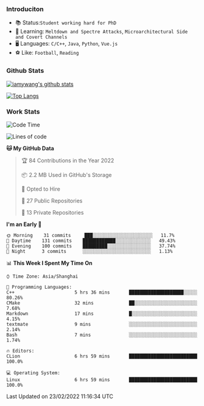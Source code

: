 ### Introduciton

- 📚 Status:`Student working hard for PhD`
- 🔎 Learning: `Meltdown and Spectre Attacks`, `Microarchitectural Side and Covert Channels`
- 🖥️ Languages: `C/C++`, `Java`, `Python`, `Vue.js`
- ⚽ Like: `Football`, `Reading`

### Github Stats

[![iamywang's github stats](https://github-readme-stats.vercel.app/api?username=iamywang&count_private=true&show_icons=true)]()

[![Top Langs](https://github-readme-stats.vercel.app/api/top-langs/?username=iamywang&layout=compact)]()

### Work Stats

<!--START_SECTION:waka-->
![Code Time](http://img.shields.io/badge/Code%20Time-111%20hrs%2012%20mins-blue)

![Lines of code](https://img.shields.io/badge/From%20Hello%20World%20I%27ve%20Written-535%20Thousand%20lines%20of%20code-blue)

**🐱 My GitHub Data** 

> 🏆 84 Contributions in the Year 2022
 > 
> 📦 2.2 MB Used in GitHub's Storage 
 > 
> 💼 Opted to Hire
 > 
> 📜 27 Public Repositories 
 > 
> 🔑 13 Private Repositories  
 > 
**I'm an Early 🐤** 

```text
🌞 Morning    31 commits     ███░░░░░░░░░░░░░░░░░░░░░░   11.7% 
🌆 Daytime    131 commits    ████████████░░░░░░░░░░░░░   49.43% 
🌃 Evening    100 commits    █████████░░░░░░░░░░░░░░░░   37.74% 
🌙 Night      3 commits      ░░░░░░░░░░░░░░░░░░░░░░░░░   1.13%

```


📊 **This Week I Spent My Time On** 

```text
⌚︎ Time Zone: Asia/Shanghai

💬 Programming Languages: 
C++                      5 hrs 36 mins       ████████████████████░░░░░   80.26% 
CMake                    32 mins             ██░░░░░░░░░░░░░░░░░░░░░░░   7.68% 
Markdown                 17 mins             █░░░░░░░░░░░░░░░░░░░░░░░░   4.15% 
textmate                 9 mins              ░░░░░░░░░░░░░░░░░░░░░░░░░   2.14% 
Bash                     7 mins              ░░░░░░░░░░░░░░░░░░░░░░░░░   1.74%

🔥 Editors: 
CLion                    6 hrs 59 mins       █████████████████████████   100.0%

💻 Operating System: 
Linux                    6 hrs 59 mins       █████████████████████████   100.0%

```


 Last Updated on 23/02/2022 11:16:34 UTC
<!--END_SECTION:waka-->
